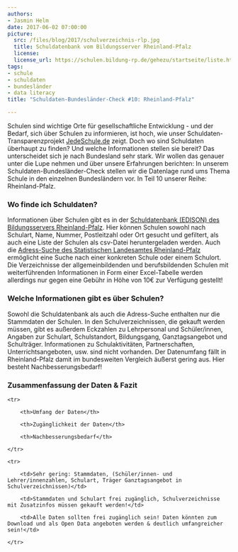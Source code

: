 ```yaml
---
authors: 
- Jasmin Helm
date: 2017-06-02 07:00:00
picture:
  src: /files/blog/2017/schulverzeichnis-rlp.jpg
  title: Schuldatenbank vom Bildungsserver Rheinland-Pfalz
  license: 
  license_url: https://schulen.bildung-rp.de/gehezu/startseite/liste.html 
tags:
- schule
- schuldaten
- bundesländer
- data literacy
title: "Schuldaten-Bundesländer-Check #10: Rheinland-Pfalz"

---
```


Schulen sind wichtige Orte für gesellschaftliche Entwicklung - und der Bedarf, sich über Schulen zu informieren, ist hoch, wie unser Schuldaten-Transparenzprojekt [JedeSchule.de](https://jedeschule.de) zeigt. Doch wo sind Schuldaten überhaupt zu finden? Und welche Informationen stellen sie bereit? Das unterscheidet sich je nach Bundesland sehr stark. Wir wollen das genauer unter die Lupe nehmen und über unsere Erfahrungen berichten: In unserem Schuldaten-Bundesländer-Check stellen wir die Datenlage rund ums Thema Schule in den einzelnen Bundesländern vor. In Teil 10 unserer Reihe: Rheinland-Pfalz. 

### Wo finde ich Schuldaten?

Informationen über Schulen gibt es in der [Schuldatenbank (EDISON) des Bildungsservers Rheinland-Pfalz](https://schulen.bildung-rp.de/gehezu/startseite.html). Hier können Schulen sowohl nach Schulart, Name, Nummer, Postleitzahl oder Ort gesucht und gefiltert, als auch eine Liste der Schulen als csv-Datei heruntergeladen werden. Auch die [Adress-Suche des Statistischen Landesamtes Rheinland-Pfalz](https://www.statistik.rlp.de/de/publikationen/verzeichnisse-und-adressarien/) ermöglicht eine Suche nach einer konkreten Schule oder einem Schulort. Die Verzeichnisse der allgemeinbildenden und berufsbildenden Schulen mit weiterführenden Informationen in Form einer Excel-Tabelle werden allerdings nur gegen eine Gebühr in Höhe von 10€ zur Verfügung gestellt! 

### Welche Informationen gibt es über Schulen?

Sowohl die Schuldatenbank als auch die Adress-Suche enthalten nur die Stammdaten der Schulen. In den Schulverzeichnissen, die gekauft werden müssen, gibt es außerdem Eckzahlen zu Lehrpersonal und Schüler/innen, Angaben zur Schulart, Schulstandort, Bildungsgang, Ganztagsangebot und Schulträger. Informationen zu Schulaktivitäten, Partnerschaften, Unterrichtsangeboten, usw. sind nicht vorhanden. Der Datenumfang fällt in Rheinland-Pfalz damit im bundesweiten Vergleich äußerst gering aus. Hier besteht Nachbesserungsbedarf!

### Zusammenfassung der Daten & Fazit

<table>

	<tr>

		<th>Umfang der Daten</th>

		<th>Zugänglichkeit der Daten</th>

		<th>Nachbesserungsbedarf</th>

	</tr>

	<tr>

		<td>Sehr gering: Stammdaten, (Schüler/innen- und Lehrer/innenzahlen, Schulart, Träger Ganztagsangebot in Schulverzeichnissen)</td>

		<td>Stammdaten und Schulart frei zugänglich, Schulverzeichnisse mit Zusatzinfos müssen gekauft werden!</td>

		<td>Alle Daten sollten frei zugänglich sein! Daten könnten zum Download und als Open Data angeboten werden & deutlich umfangreicher sein!</td>

	</tr>
</table>
